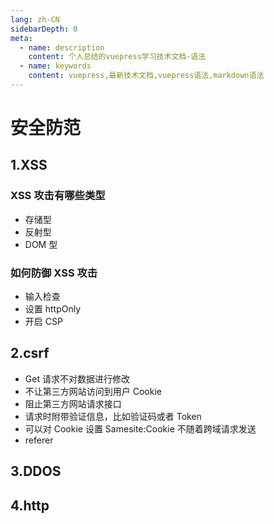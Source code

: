 ```yaml
---
lang: zh-CN
sidebarDepth: 0
meta:
  - name: description
    content: 个人总结的vuepress学习技术文档-语法
  - name: keywords
    content: vuepress,最新技术文档,vuepress语法,markdown语法
---
```


# 安全防范

## 1.XSS

### XSS 攻击有哪些类型

- 存储型
- 反射型
- DOM 型

### 如何防御 XSS 攻击

- 输入检查
- 设置 httpOnly
- 开启 CSP

## 2.csrf

- Get 请求不对数据进行修改
- 不让第三方网站访问到用户 Cookie
- 阻止第三方网站请求接口
- 请求时附带验证信息，比如验证码或者 Token
- 可以对 Cookie 设置 Samesite:Cookie 不随着跨域请求发送
- referer

## 3.DDOS

## 4.http
